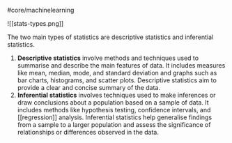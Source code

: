 #core/machinelearning

![[stats-types.png]]

The two main types of statistics are descriptive statistics and inferential statistics.

1. **Descriptive statistics** involve methods and techniques used to summarise and describe the main features of data. It includes measures like mean, median, mode, and standard deviation and graphs such as bar charts, histograms, and scatter plots. Descriptive statistics aim to provide a clear and concise summary of the data.
2. **Inferential statistics** involves techniques used to make inferences or draw conclusions about a population based on a sample of data. It includes methods like hypothesis testing, confidence intervals, and [[regression]] analysis. Inferential statistics help generalise findings from a sample to a larger population and assess the significance of relationships or differences observed in the data.
